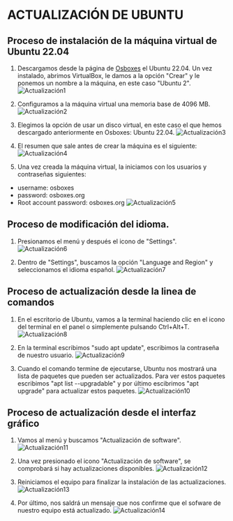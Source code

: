 # ACTUALIZACIÓN DE UBUNTU

## Proceso de instalación de la máquina virtual de Ubuntu 22.04

1. Descargamos desde la página de [Osboxes](https://www.osboxes.org/ubuntu/) el Ubuntu 22.04. Un vez instalado, abrimos VirtualBox, le damos a la opción "Crear" y le ponemos un nombre a la máquina, en este caso "Ubuntu 2".
![Actualización1](https://github.com/neusmartinez/Actualizacion-Ubuntu/blob/main/ACTUALIZAR_UBUNTU_1.png)


2. Configuramos a la máquina virtual una memoria base de 4096 MB.
![Actualización2](https://github.com/neusmartinez/Actualizacion-Ubuntu/blob/main/ACTUALIZAR_UBUNTU_2.png)


3. Elegimos la opción de usar un disco virtual, en este caso el que hemos descargado anteriormente en Osboxes: Ubuntu 22.04.
![Actualización3](https://github.com/neusmartinez/Actualizacion-Ubuntu/blob/main/ACTUALIZAR_UBUNTU_3.png)


4. El resumen que sale antes de crear la máquina es el siguiente:
![Actualización4](https://github.com/neusmartinez/Actualizacion-Ubuntu/blob/main/ACTUALIZAR_UBUNTU_4.png)


5. Una vez creada la máquina virtual, la iniciamos con los usuarios y contraseñas siguientes:
* username: osboxes
* password: osboxes.org
* Root account password: osboxes.org
![Actualización5](https://github.com/neusmartinez/Actualizacion-Ubuntu/blob/main/ACTUALIZAR_UBUNTU_5.png)


## Proceso de modificación del idioma.

1. Presionamos  el menú y después el icono de "Settings".
![Actualización6](https://github.com/neusmartinez/Actualizacion-Ubuntu/blob/main/ACTUALIZAR_UBUNTU_6.png)


2. Dentro de "Settings", buscamos la opción "Language and Region" y seleccionamos el idioma español.
![Actualización7](https://github.com/neusmartinez/Actualizacion-Ubuntu/blob/main/ACTUALIZAR_UBUNTU_7.png)

## Proceso de actualización desde la linea de comandos

1. En el escritorio de Ubuntu, vamos a la terminal haciendo clic en el icono del terminal en el panel o simplemente pulsando Ctrl+Alt+T.
![Actualización8](https://github.com/neusmartinez/Actualizacion-Ubuntu/blob/main/ACTUALIZAR_UBUNTU_8.png)


2. En la terminal escribimos "sudo apt update", escribimos la contraseña de nuestro usuario.
![Actualización9](https://github.com/neusmartinez/Actualizacion-Ubuntu/blob/main/ACTUALIZAR_UBUNTU_9.png)


3. Cuando el comando termine de ejecutarse, Ubuntu nos mostrará una lista de paquetes que pueden ser actualizados. Para ver estos paquetes escribimos "apt list --upgradable" y por último escibrimos "apt upgrade" para actualizar estos paquetes.
![Actualización10](https://github.com/neusmartinez/Actualizacion-Ubuntu/blob/main/ACTUALIZAR_UBUNTU_10.png)


## Proceso de actualización desde el interfaz gráfico

1. Vamos al menú y buscamos "Actualización de software".
![Actualización11](https://github.com/neusmartinez/Actualizacion-Ubuntu/blob/main/ACTUALIZAR_UBUNTU_11.png)


2. Una vez presionado el icono "Actualización de software", se comprobará si hay actualizaciones disponibles.
![Actualización12](https://github.com/neusmartinez/Actualizacion-Ubuntu/blob/main/ACTUALIZAR_UBUNTU_12.png)


3. Reiniciamos el equipo para finalizar la instalación de las actualizaciones.
![Actualización13](https://github.com/neusmartinez/Actualizacion-Ubuntu/blob/main/ACTUALIZAR_UBUNTU_13.png)


4. Por último, nos saldrá un mensaje que nos confirme que el sofware de nuestro equipo está actualizado.
![Actualización14](https://github.com/neusmartinez/Actualizacion-Ubuntu/blob/main/ACTUALIZAR_UBUNTU_14.png)
